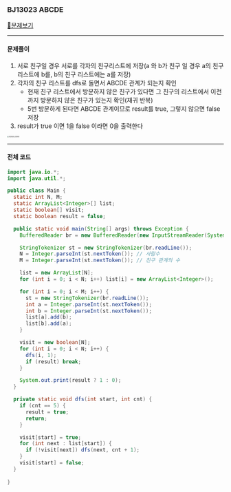 ### BJ13023 ABCDE

[📁문제보기](https://www.acmicpc.net/problem/13023)

---

#### 문제풀이

1. 서로 친구일 경우 서로를 각자의 친구리스트에 저장(a 와 b가 친구 일 경우 a의 친구 리스트에 b를, b의 친구 리스트에는 a를 저장)
2. 각자의 친구 리스트를 dfs로 돌면서 ABCDE 관계가 되는지 확인
   - 현재 친구 리스트에서 방문하지 않은 친구가 있다면 그 친구의 리스트에서 이전 까지 방문하지 않은 친구가 있는지 확인(재귀 반복)
   - 5번 방문하게 된다면 ABCDE 관계이므로 result를 true, 그렇지 않으면 false 저장
3. result가 true 이면 1을 false 이라면 0을 출력한다

<img src="https://user-images.githubusercontent.com/83412032/216843337-3edb18a5-2f7d-47d2-a54d-d9ec21bdb698.jpg" alt="20230206_035909" style="zoom: 20%;" />

---

#### 전체 코드

```java
import java.io.*;
import java.util.*;

public class Main {
  static int N, M;
  static ArrayList<Integer>[] list;
  static boolean[] visit;
  static boolean result = false;

  public static void main(String[] args) throws Exception {
    BufferedReader br = new BufferedReader(new InputStreamReader(System.in));

    StringTokenizer st = new StringTokenizer(br.readLine());
    N = Integer.parseInt(st.nextToken()); // 사람수
    M = Integer.parseInt(st.nextToken()); // 친구 관계의 수

    list = new ArrayList[N];
    for (int i = 0; i < N; i++) list[i] = new ArrayList<Integer>();

    for (int i = 0; i < M; i++) {
      st = new StringTokenizer(br.readLine());
      int a = Integer.parseInt(st.nextToken());
      int b = Integer.parseInt(st.nextToken());
      list[a].add(b);
      list[b].add(a);
    }

    visit = new boolean[N];
    for (int i = 0; i < N; i++) {
      dfs(i, 1);
      if (result) break;
    }

    System.out.print(result ? 1 : 0);
  }

  private static void dfs(int start, int cnt) {
    if (cnt == 5) {
      result = true;
      return;
    }

    visit[start] = true;
    for (int next : list[start]) {
      if (!visit[next]) dfs(next, cnt + 1);
    }
    visit[start] = false;
  }
    
}
```


